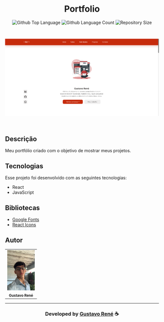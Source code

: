 <h1 align="center">
  Portfolio
</h1>

<p align="center">
  <img alt="Github Top Language" src="https://img.shields.io/github/languages/top/gustavorenedev/portfolio-react?color=ff4655">
  <img alt="Github Language Count" src="https://img.shields.io/github/languages/count/gustavorenedev/portfolio-react?color=ff4655">
  <img alt="Repository Size" src="https://img.shields.io/github/repo-size/gustavorenedev/portfolio-react?color=ff4655">
</p>

<br>

![Resultado final do projeto](./src/assets/imgPortfolio.png)

<br>

## Descrição

Meu portfólio criado com o objetivo de mostrar meus projetos.

## Tecnologias

Esse projeto foi desenvolvido com as seguintes tecnologias:

- React
- JavaScript

## Bibliotecas

- [Google Fonts](https://fonts.google.com/)
- [React Icons](https://react-icons.github.io/react-icons/)

## Autor<br>

<table>
  <tr>
    <td align="center">
      <a href="https://github.com/gustavorenedev">
        <img src="./src/assets/fotopessoal.jpeg" width="90px;" /><br>
        <sub>
          <b>Gustavo René</b>
        </sub>
      </a>
    </td>
  </tr>
</table>

---

<h3 align="center"> Developed by <a href="https://www.linkedin.com/in/gustavo-rene-dias/">Gustavo René</a> ☕</h3>
